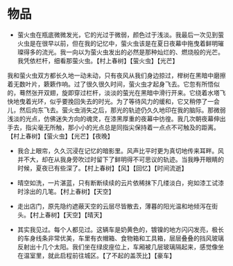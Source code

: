 # 物品

- 萤火虫在瓶底微微发光，它的光过于微弱，颜色过于浅淡。我最后一次见到萤火虫是在很早以前，但在我的记忆中，萤火虫该是在夏日夜幕中拖曳着鲜明璀璨得多的流光。我一向以为萤火虫发出的必然是那种灿烂的、燃烧般的光芒。我凭依栏杆，细看那萤火虫。【村上春树】【萤火虫】【光芒】

我和萤火虫双方都长久地一动未动，只有夜风从我们身边掠过，榉树在黑暗中磨擦着无数叶片，簌簌作响。过了很久很久时间，萤火虫才起身飞去。它忽有所悟似的，蓦然张开双翅，旋即穿过栏杆，淡淡的萤光在黑暗中滑行开来。它绕着水塔飞快地曳着光环，似乎要挽回失去的时光。为了等待风力的缓和，它又稍停了一会儿，然后向东飞去。萤火虫消失之后，那光的轨迹仍久久地印在我的脑际。那微弱浅淡的光点，仿佛迷失方向的魂灵，在漆黑厚重的夜幕中彷徨。我几次朝夜幕伸出手去，指尖毫无所触，那小小的光点总是同指尖保持着一点点不可触及的距离。【村上春树】【萤火虫】【光芒】【夜晚】


- 我合上眼帘，久久沉浸在记忆的暗影里。风声比平时更为真切地传来耳畔。风并不大，却在从我身旁吹过时留下了鲜明得不可思议的轨迹。当我睁开眼睛的时候，夏夜已有些深了。【村上春树】【风】【回忆】【时间流逝】

- 晴空如洗，一片湛蓝，只有断断续续的云片依稀抹下几缕淡白，宛如漆工试漆时涂出的几笔。【村上春树】【天空】

- 走出店门，原先隐约遮蔽天空的云层尽皆散去，薄暮的阳光温和地倾泻在街头。【村上春树】【天空】【晴天】

- 其实我见过。每个人都见过。这辆车是奶黄色的，镀镍的地方闪闪发亮，极长的车身线条非常优美，车里有衣帽箱、食物箱和工具箱，层层叠叠的挡风玻璃反射出十几个太阳。我们坐在绿皮座位上，车厢被几层玻璃隔起来，感觉像坐在温室里，就此启程前往城区。【了不起的盖茨比】【豪车】